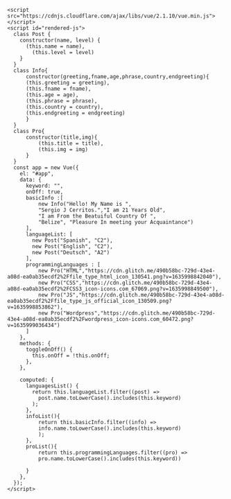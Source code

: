     <script src="https://cdnjs.cloudflare.com/ajax/libs/vue/2.1.10/vue.min.js"></script>
    <script id="rendered-js">
      class Post {
        constructor(name, level) {
          (this.name = name),
            (this.level = level)
        }
      }
      class Info{
          constructor(greeting,fname,age,phrase,country,endgreeting){
          (this.greeting = greeting),
          (this.fname = fname),
          (this.age = age),
          (this.phrase = phrase),
          (this.country = country),
          (this.endgreeting = endgreeting)
          }
      }
      class Pro{
          constructor(title,img){
              (this.title = title),
              (this.img = img)
          }
      }
      const app = new Vue({
        el: "#app",
        data: {
          keyword: "",
          onOff: true,
          basicInfo :[
              new Info("Hello! My Name is ",
              "Sergio J Cerritos.","I am 21 Years Old",
              "I am From the Beatuiful Country Of ",
              "Belize", "Pleasure In meeting your Acquaintance")
          ],
          languageList: [
            new Post("Spanish", "C2"),
            new Post("English", "C2"),
            new Post("Deutsch", "A2")
          ],
          programmingLanguages : [
              new Pro("HTML","https://cdn.glitch.me/490b58bc-729d-43e4-a08d-ea0ab35ecdf2%2Ffile_type_html_icon_130541.png?v=1635998842040"),
              new Pro("CSS","https://cdn.glitch.me/490b58bc-729d-43e4-a08d-ea0ab35ecdf2%2FCSS3_icon-icons.com_67069.png?v=1635998849500"),
              new Pro("JS","https://cdn.glitch.me/490b58bc-729d-43e4-a08d-ea0ab35ecdf2%2Ffile_type_js_official_icon_130509.png?v=1635998853862"),
              new Pro("Wordpress","https://cdn.glitch.me/490b58bc-729d-43e4-a08d-ea0ab35ecdf2%2Fwordpress_icon-icons.com_60472.png?v=1635999036434")
          ]
        },
        methods: {
          toggleOnOff() {
            this.onOff = !this.onOff;
          },
        },

        computed: {
          languagesList() {
            return this.languageList.filter((post) =>
              post.name.toLowerCase().includes(this.keyword)
            );
          },
          infoList(){
              return this.basicInfo.filter((info) =>
              info.name.toLowerCase().includes(this.keyword)
              );
          },
          proList(){
              return this.programmingLanguages.filter((pro) =>
              pro.name.toLowerCase().includes(this.keyword))

          }
        },
      });
    </script>
